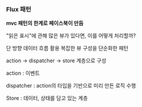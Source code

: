 ### Flux 패턴

**mvc 패턴의 한계로 페이스북이 만듬**

"읽은 표시"에 관해 많은 뷰가 있다면, 이를 어떻게 처리할까?

단 방향 데이터 흐름 활용 복잡한 뷰 구성을 단순화한 패턴

action -> dispatcher -> store 계층으로 구성

action : 이벤트

dispatcher : action의 타입을 기반으로 미리 만든 로직 수행

Store : 데이터, 상태를 담고 있는 계층

